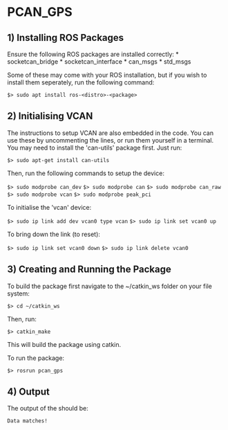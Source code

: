 # PCAN_GPS

## 1) Installing ROS Packages

Ensure the following ROS packages are installed correctly:
    * socketcan_bridge
    * socketcan_interface
    * can_msgs
    * std_msgs

Some of these may come with your ROS installation, but if you wish to install them seperately, run the following command:

``` $> sudo apt install ros-<distro>-<package> ```

## 2) Initialising VCAN

The instructions to setup VCAN are also embedded in the code.  You can use these by uncommenting the lines, or run them yourself in a terminal.  You may need to install the 'can-utils' package first.  Just run:

``` $> sudo apt-get install can-utils ```

Then, run the following commands to setup the device:

``` $> sudo modprobe can_dev ```
``` $> sudo modprobe can ```
``` $> sudo modprobe can_raw ```
``` $> sudo modprobe vcan ```
``` $> sudo modprobe peak_pci ```

To initialise the 'vcan' device:


``` $> sudo ip link add dev vcan0 type vcan ```
``` $> sudo ip link set vcan0 up ```


To bring down the link (to reset):


``` $> sudo ip link set vcan0 down ```
``` $> sudo ip link delete vcan0 ```


## 3) Creating and Running the Package

To build the package first navigate to the ~/catkin_ws folder on your file system:

``` $> cd ~/catkin_ws ```

Then, run:

``` $> catkin_make ```

This will build the package using catkin.

To run the package:

``` $> rosrun pcan_gps ```


## 4) Output

The output of the should be:

``` Data matches! ```